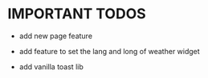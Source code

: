 # IMPORTANT TODOS

- add new page feature

- add feature to set the lang and long of weather widget

- add vanilla toast lib

